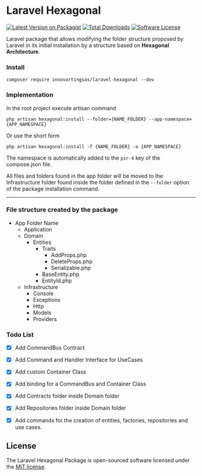 # Laravel Hexagonal

[![Latest Version on Packagist][ico-version]][link-packagist]
[![Total Downloads][ico-downloads]][link-downloads]
[![Software License][ico-license]](LICENSE)

Laravel package that allows modifying the folder structure proposed by Laravel in its initial installation by a
structure based on **Hexagonal Architecture**.

### Install

```shell
composer require innovartingsas/laravel-hexagonal --dev
```

### Implementation

In the root project execute artisan command

```shell
php artisan hexagonal:install --folder={NAME_FOLDER} --app-namespace={APP_NAMESPACE}
```

Or use the short form

```shell
php artisan hexagonal:install -f {NAME_FOLDER} -a {APP_NAMESPACE}
```

The namespace is automatically added to the `psr-4` key of the compose.json file.

All files and folders found in the app folder will be moved to the Infrastructure folder found inside the folder defined in the `--folder` option of the package installation command.

---

### File structure created by the package

- App Folder Name
    - Application
    - Domain
        - Entities
            - Traits
                - AddProps.php
                - DeleteProps.php
                - Serializable.php
            - BaseEntity.php
            - EntityId.php
    - Infrastructure
        - Console
        - Exceptions
        - Http
        - Models
        - Providers
        
### Todo List

- [X] Add CommandBus Contract
- [X] Add Command and Handler Interface for UseCases
- [X] Add custom Container Class
- [X] Add binding for a CommandBus and Container Class
- [X] Add Contracts folder inside Domain folder
- [X] Add Repositories folder inside Domain folder
- [X] Add commands for the creation of entities, factories, repositories and use cases. 



[ico-version]: https://img.shields.io/packagist/v/innovartingsas/laravel-hexagonal.svg?style=flat-square
[ico-laravel-version]: https://img.shields.io/packagist/v/laravel/laravel.svg?style=flat-square
[link-laravel-downloads]: https://packagist.org/packages/laravel/laravel
[link-downloads]: https://packagist.org/packages/innovartingsas/laravel-hexagonal
[ico-downloads]: https://img.shields.io/packagist/dt/innovartingsas/laravel-hexagonal.svg?style=flat-square
[link-packagist]: https://packagist.org/packages/innovartingsas/laravel-hexagonal
[ico-license]: https://img.shields.io/badge/license-MIT-brightgreen.svg?style=flat-square


## License

The Laravel Hexagonal Package is open-sourced software licensed under the [MIT license](https://opensource.org/licenses/MIT).

